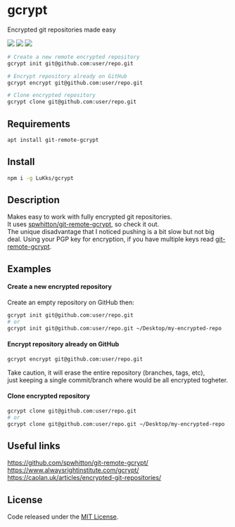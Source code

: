 # gcrypt

Encrypted git repositories made easy

![](https://img.shields.io/npm/v/gcrypt.svg) ![](https://img.shields.io/npm/dt/gcrypt.svg) ![](https://img.shields.io/github/license/LuKks/gcrypt.svg)

```sh
# Create a new remote encrypted repository 
gcrypt init git@github.com:user/repo.git

# Encrypt repository already on GitHub
gcrypt encrypt git@github.com:user/repo.git

# Clone encrypted repository
gcrypt clone git@github.com:user/repo.git
```

## Requirements
```sh
apt install git-remote-gcrypt
```

## Install
```sh
npm i -g LuKks/gcrypt
```

## Description
Makes easy to work with fully encrypted git repositories.\
It uses [spwhitton/git-remote-gcrypt](https://github.com/spwhitton/git-remote-gcrypt), so check it out.\
The unique disadvantage that I noticed pushing is a bit slow but not big deal.
Using your PGP key for encryption, if you have multiple keys read [git-remote-gcrypt](https://github.com/spwhitton/git-remote-gcrypt).

## Examples
#### Create a new encrypted repository
Create an empty repository on GitHub then:
```sh
gcrypt init git@github.com:user/repo.git
# or
gcrypt init git@github.com:user/repo.git ~/Desktop/my-encrypted-repo
```

#### Encrypt repository already on GitHub
```sh
gcrypt encrypt git@github.com:user/repo.git
```
Take caution, it will erase the entire repository (branches, tags, etc),\
just keeping a single commit/branch where would be all encrypted togheter.

#### Clone encrypted repository
```sh
gcrypt clone git@github.com:user/repo.git
# or
gcrypt clone git@github.com:user/repo.git ~/Desktop/my-encrypted-repo
```

## Useful links
https://github.com/spwhitton/git-remote-gcrypt/ \
https://www.alwaysrightinstitute.com/gcrypt/ \
https://caolan.uk/articles/encrypted-git-repositories/

## License
Code released under the [MIT License](https://github.com/LuKks/gcrypt/blob/master/LICENSE).
